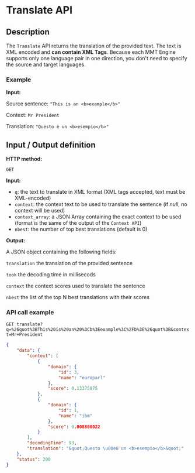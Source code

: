 # Translate API

## Description
The ```Translate``` API returns the translation of the provided text. The text is XML encoded and **can contain XML Tags**.
Because each MMT Engine supports only one language pair in one direction, you don't need to specify the source and target languages.

### Example

**Input:**

Source sentence:
```"This is an <b>example</b>"```

Context:
```Mr President```

Translation:
```"Questo è un <b>esempio</b>"```

## Input / Output definition

**HTTP method:**

``` GET ```

**Input:**

* ```q```: the text to translate in XML format (XML tags accepted, text must be XML-encoded)
* ```context```: the context text to be used to translate the sentence (if *null*, no context will be used)
* ```context_array```: a JSON Array containing the exact context to be used (format is the same of the output of the ```Context API```)
* ```nbest```: the number of top best translations (default is 0)

**Output:**

A JSON object containing the following fields:

```translation``` the translation of the provided sentence

```took``` the decoding time in millisecods

```context``` the context scores used to translate the sentence

```nbest``` the list of the top N best translations with their scores

### API call example

```GET translate?q=%26quot%3BThis%20is%20an%20%3Cb%3Eexample%3C%2Fb%3E%26quot%3B&context=Mr+President```

```json
{
    "data": {
        "context": [
            {
                "domain": {
                    "id": 3,
                    "name": "europarl"
                },
                "score": 0.13375875
            },
            {
                "domain": {
                    "id": 1,
                    "name": "ibm"
                },
                "score": 0.008800022
            }
        ],
        "decodingTime": 93,
        "translation": "&quot;Questo \u00e8 un <b>esempio</b>&quot;"
    },
    "status": 200
}
```
